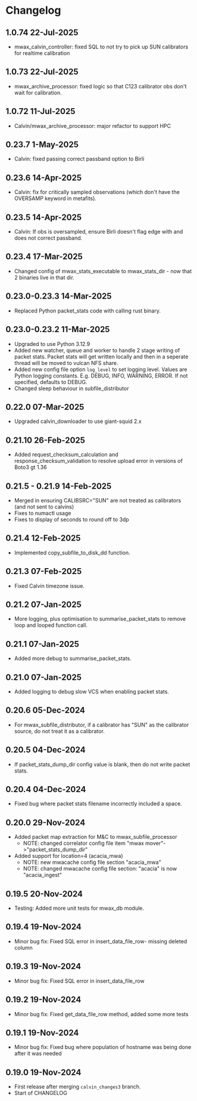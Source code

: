 # Changelog

## 1.0.74 22-Jul-2025

* mwax_calvin_controller: fixed SQL to not try to pick up SUN calibrators for realtime calibration

## 1.0.73 22-Jul-2025

* mwax_archive_processor: fixed logic so that C123 calibrator obs don't wait for calibration.

## 1.0.72 11-Jul-2025

* Calvin/mwax_archive_processor: major refactor to support HPC

## 0.23.7 1-May-2025

* Calvin: fixed passing correct passband option to Birli

## 0.23.6 14-Apr-2025

* Calvin: fix for critically sampled observations (which don't have the OVERSAMP keyword in metafits).

## 0.23.5 14-Apr-2025

* Calvin: If obs is oversampled, ensure Birli doesn't flag edge with and does not correct passband.

## 0.23.4 17-Mar-2025

* Changed config of mwax_stats_executable to mwax_stats_dir - now that 2 binaries live in that dir.

## 0.23.0-0.23.3 14-Mar-2025

* Replaced Python packet_stats code with calling rust binary.

## 0.23.0-0.23.2 11-Mar-2025

* Upgraded to use Python 3.12.9
* Added new watcher, queue and worker to handle 2 stage writing of packet stats. Packet stats will get written locally and then in a seperate thread will be moved to vulcan NFS share.
* Added new config file option `log_level` to set logging level. Values are Python logging constants. E.g. DEBUG, INFO, WARNING, ERROR. If not specified, defaults to DEBUG.
* Changed sleep behaviour in subfile_distributor

## 0.22.0 07-Mar-2025

* Upgraded calvin_downloader to use giant-squid 2.x

## 0.21.10 26-Feb-2025

* Added request_checksum_calculation and response_checksum_validation to resolve upload error in versions of Boto3 gt 1.36

## 0.21.5 - 0.21.9  14-Feb-2025

* Merged in ensuring CALIBSRC="SUN" are not treated as calibrators (and not sent to calvins)
* Fixes to numactl usage
* Fixes to display of seconds to round off to 3dp

## 0.21.4  12-Feb-2025

* Implemented copy_subfile_to_disk_dd function.

## 0.21.3  07-Feb-2025

* Fixed Calvin timezone issue.

## 0.21.2 07-Jan-2025

* More logging, plus optimisation to summarise_packet_stats to remove loop and looped function call.

## 0.21.1 07-Jan-2025

* Added more debug to summarise_packet_stats.

## 0.21.0 07-Jan-2025

* Added logging to debug slow VCS when enabling packet stats.

## 0.20.6 05-Dec-2024

* For mwax_subfile_distributor, if a calibrator has "SUN" as the calibrator source, do not treat it as a calibrator.

## 0.20.5 04-Dec-2024

* If packet_stats_dump_dir config value is blank, then do not write packet stats.

## 0.20.4 04-Dec-2024

* Fixed bug where packet stats filename incorrectly included a space.

## 0.20.0 29-Nov-2024

* Added packet map extraction for M&C to mwax_subfile_processor
  * NOTE: changed correlator config file item "mwax mover"->"packet_stats_dump_dir"
* Added support for location=4 (acacia_mwa)
  * NOTE: new mwacache config file section "acacia_mwa"
  * NOTE: changed mwacache config file section: "acacia" is now "acacia_ingest"

## 0.19.5 20-Nov-2024

* Testing: Added more unit tests for mwax_db module.

## 0.19.4 19-Nov-2024

* Minor bug fix: Fixed SQL error in insert_data_file_row- missing deleted column

## 0.19.3 19-Nov-2024

* Minor bug fix: Fixed SQL error in insert_data_file_row

## 0.19.2 19-Nov-2024

* Minor bug fix: Fixed get_data_file_row method, added some more tests

## 0.19.1 19-Nov-2024

* Minor bug fix: Fixed bug where population of hostname was being done after it was needed

## 0.19.0 19-Nov-2024

* First release after merging `calvin_changes3` branch.
* Start of CHANGELOG
